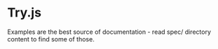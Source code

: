# Try.js

Examples are the best source of documentation - read spec/ directory content     to find some of those.